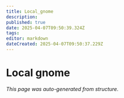 ```yaml
---
title: Local_gnome
description: 
published: true
date: 2025-04-07T09:50:39.324Z
tags: 
editor: markdown
dateCreated: 2025-04-07T09:50:37.229Z
---
```


# Local gnome

*This page was auto-generated from structure.*